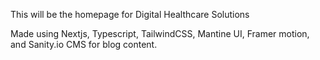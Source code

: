 This will be the homepage for Digital Healthcare Solutions


Made using Nextjs, Typescript, TailwindCSS, Mantine UI, Framer motion, and Sanity.io CMS for blog content. 
